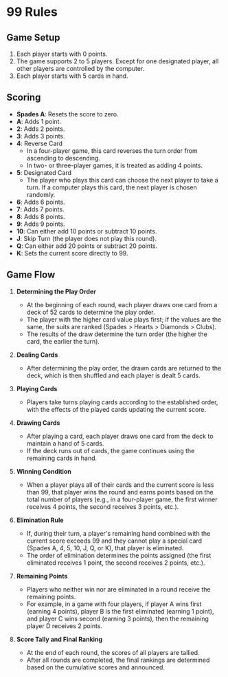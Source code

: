 # 99 Rules

## Game Setup
1. Each player starts with 0 points.
2. The game supports 2 to 5 players. Except for one designated player, all other players are controlled by the computer.
3. Each player starts with 5 cards in hand.

## Scoring
- **Spades A**: Resets the score to zero.
- **A**: Adds 1 point.
- **2**: Adds 2 points.
- **3**: Adds 3 points.
- **4**: Reverse Card  
  - In a four-player game, this card reverses the turn order from ascending to descending.  
  - In two- or three-player games, it is treated as adding 4 points.
- **5**: Designated Card  
  - The player who plays this card can choose the next player to take a turn. If a computer plays this card, the next player is chosen randomly.
- **6**: Adds 6 points.
- **7**: Adds 7 points.
- **8**: Adds 8 points.
- **9**: Adds 9 points.
- **10**: Can either add 10 points or subtract 10 points.
- **J**: Skip Turn (the player does not play this round).
- **Q**: Can either add 20 points or subtract 20 points.
- **K**: Sets the current score directly to 99.

## Game Flow
1. **Determining the Play Order**  
   - At the beginning of each round, each player draws one card from a deck of 52 cards to determine the play order.  
   - The player with the higher card value plays first; if the values are the same, the suits are ranked (Spades > Hearts > Diamonds > Clubs).  
   - The results of the draw determine the turn order (the higher the card, the earlier the turn).

2. **Dealing Cards**  
   - After determining the play order, the drawn cards are returned to the deck, which is then shuffled and each player is dealt 5 cards.

3. **Playing Cards**  
   - Players take turns playing cards according to the established order, with the effects of the played cards updating the current score.

4. **Drawing Cards**  
   - After playing a card, each player draws one card from the deck to maintain a hand of 5 cards.  
   - If the deck runs out of cards, the game continues using the remaining cards in hand.

5. **Winning Condition**  
   - When a player plays all of their cards and the current score is less than 99, that player wins the round and earns points based on the total number of players (e.g., in a four-player game, the first winner receives 4 points, the second receives 3 points, etc.).

6. **Elimination Rule**  
   - If, during their turn, a player's remaining hand combined with the current score exceeds 99 and they cannot play a special card (Spades A, 4, 5, 10, J, Q, or K), that player is eliminated.  
   - The order of elimination determines the points assigned (the first eliminated receives 1 point, the second receives 2 points, etc.).

7. **Remaining Points**  
   - Players who neither win nor are eliminated in a round receive the remaining points.  
   - For example, in a game with four players, if player A wins first (earning 4 points), player B is the first eliminated (earning 1 point), and player C wins second (earning 3 points), then the remaining player D receives 2 points.

8. **Score Tally and Final Ranking**  
   - At the end of each round, the scores of all players are tallied.  
   - After all rounds are completed, the final rankings are determined based on the cumulative scores and announced.
